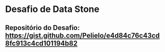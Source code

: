 # Desafio de Data Stone

## Repositório do Desafio: https://gist.github.com/Pelielo/e4d84c76c43cd8fc913c4cd101194b82
